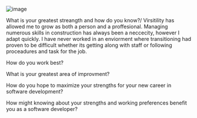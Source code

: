 ![image](https://user-images.githubusercontent.com/41242546/72687996-4100df80-3afb-11ea-93ba-095a7860b53e.png)

What is your greatest streangth and how do you know?/
  Virsitility has allowed me to grow as both a person and a proffesional.
  Managing numerous skills in construction has always been a neccecity, however I adapt quickly.
  I have never worked in an enviorment where transitioning had proven to be difficult whether its getting along with staff
  or following proceadures and task for the job.
  
How do you work best?

What is your greatest area of improvment?

How do you hope to maximize your strengths for your new career in software development?

How might knowing about your strengths and working preferences benefit you as a software developer?
